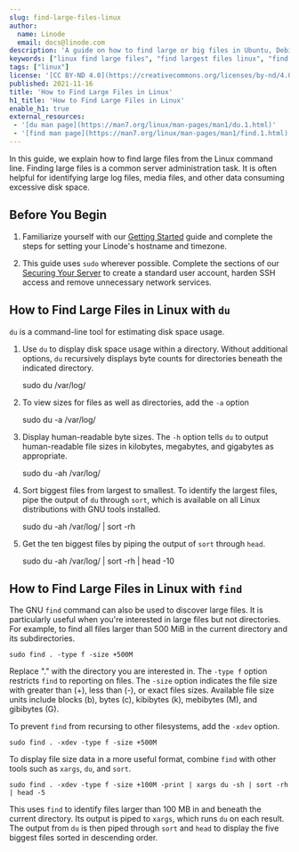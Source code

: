 ```yaml
---
slug: find-large-files-linux
author:
  name: Linode
  email: docs@linode.com
description: 'A guide on how to find large or big files in Ubuntu, Debian, Fedora, CentOS Linux systems or most other Unix-like systems.'
keywords: ["linux find large files", "find largest files linux", "find big files linux"]
tags: ["linux"]
license: '[CC BY-ND 4.0](https://creativecommons.org/licenses/by-nd/4.0)'
published: 2021-11-16
title: 'How to Find Large Files in Linux'
h1_title: 'How to Find Large Files in Linux'
enable_h1: true
external_resources:
 - '[du man page](https://man7.org/linux/man-pages/man1/du.1.html)'
 - '[find man page](https://man7.org/linux/man-pages/man1/find.1.html)'
---
```


In this guide, we explain how to find large files from the Linux command line. Finding large files is a common server administration task. It is often helpful for identifying large log files, media files, and other data consuming excessive disk space.

## Before You Begin

1.  Familiarize yourself with our [Getting Started](/docs/getting-started/) guide and complete the steps for setting your Linode's hostname and timezone.

2.  This guide uses `sudo` wherever possible. Complete the sections of our [Securing Your Server](/docs/security/securing-your-server/) to create a standard user account, harden SSH access and remove unnecessary network services.

## How to Find Large Files in Linux with `du`

`du` is a command-line tool for estimating disk space usage. 

1.  Use `du` to display disk space usage within a directory. Without additional options, `du` recursively displays byte counts for directories beneath the indicated directory.

    sudo du /var/log/

2.  To view sizes for files as well as directories, add the `-a` option

    sudo du -a /var/log/

3.  Display human-readable byte sizes. The `-h` option tells `du` to output human-readable file sizes in kilobytes, megabytes, and gigabytes as appropriate.

    sudo du -ah /var/log/

5.  Sort biggest files from largest to smallest. To identify the largest files, pipe the output of `du` through `sort`, which is available on all Linux distributions with GNU tools installed.

    sudo du -ah /var/log/ | sort -rh


6.  Get the ten biggest files by piping the output of `sort` through `head`.

    sudo du -ah /var/log/ | sort -rh | head -10

## How to Find Large Files in Linux with `find`

The GNU `find` command can also be used to discover large files. It is particularly useful when you're interested in large files but not directories. For example, to find all files larger than 500 MiB in the current directory and its subdirectories.

    sudo find . -type f -size +500M

Replace "." with the directory you are interested in. The `-type f` option restricts `find` to reporting on files. The `-size` option indicates the file size with greater than (+), less than (-), or exact files sizes. Available file size units include blocks (b), bytes (c), kibibytes (k), mebibytes (M), and gibibytes (G).

To prevent `find` from recursing to other filesystems, add the `-xdev` option.

    sudo find . -xdev -type f -size +500M

To display file size data in a more useful format, combine `find` with other tools such as `xargs`, `du`, and `sort`.

    sudo find . -xdev -type f -size +100M -print | xargs du -sh | sort -rh | head -5

This uses `find` to identify files larger than 100 MB in and beneath the current directory. Its output is piped to `xargs`, which runs `du` on each result. The output from `du` is then piped through `sort` and `head` to display the five biggest files sorted in descending order.
